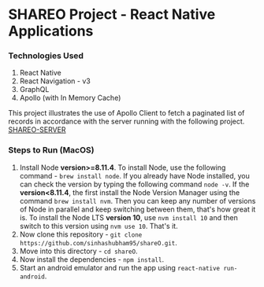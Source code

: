 # SHAREO Project - React Native Applications

### Technologies Used
1. React Native
2. React Navigation - v3
3. GraphQL
4. Apollo (with In Memory Cache)

This project illustrates the use of Apollo Client to fetch a paginated list of records in accordance with the server running with the following project.  
[SHAREO-SERVER](https://github.com/sinhashubham95/shareO-server)

### Steps to Run (MacOS)
1. Install Node **version>=8.11.4**. To install Node, use the following command - ```brew install node```. If you already have Node installed, you can check the version by typing the following command ```node -v```. If the **version<8.11.4**, the first install the Node Version Manager using the command ```brew install nvm```. Then you can keep any number of versions of Node in parallel and keep switching between them, that's how great it is. To install the Node LTS **version 10**, use ```nvm install 10``` and then switch to this version using ```nvm use 10```. That's it.
2. Now clone this repository - ```git clone https://github.com/sinhashubham95/shareO.git```.
3. Move into this directory - ```cd shareO```.
4. Now install the dependencies - ```npm install```.
5. Start an android emulator and run the app using ```react-native run-android```.
